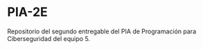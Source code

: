 # PIA-2E
Repositorio del segundo entregable del PIA de Programación para Ciberseguridad del equipo 5.
